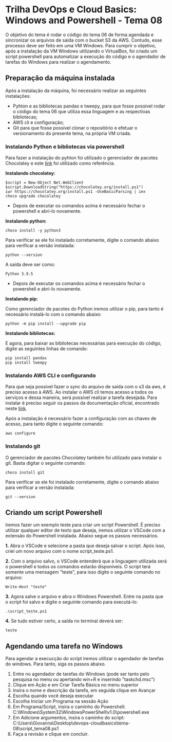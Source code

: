 # Trilha DevOps e Cloud Basics: Windows and Powershell - Tema 08
O objetivo do tema é rodar o código do tema 06 de forma agendada e sincronizar os arquivos de saída com o bucket S3 da AWS. Contudo, esse processo deve ser feito em uma VM Windows. Para cumprir o objetivo, após a instalação da VM Windows utilizando o VirtualBox, foi criado um script powershell para automatizar a execução do código e o agendador de tarefas do Windows para realizar o agendamento.

## Preparação da máquina instalada
Após a instalação da máquina, foi necessário realizar as seguintes instalações:
  - Pyhton e as bibliotecas pandas e tweepy, para que fosse possível rodar o código do tema 06 que utiliza essa linguagem e as respectivas bibliotecas;
  - AWS cli e configuração;
  - Git para que fosse possível clonar o repositório e efetuar o versionamento do presente tema, na própria VM criada.
 
### Instalando Python e bibliotecas via powershell
Para fazer a instalação do pyhton foi utilizado o gerenciador de pacotes Chocolatey e este [link](https://www.digitalocean.com/community/tutorials/how-to-install-python-3-and-set-up-a-local-programming-environment-on-windows-10) foi utilizado como referência. 
  
  **Instalando chocolatey:**
  ~~~
  $script = New-Object Net.WebClient
  $script.DownloadString("https://chocolatey.org/install.ps1")
  iwr https://chocolatey.org/install.ps1 -UseBasicParsing | iex
  choco upgrade chocolatey
  ~~~
  
- Depois de executar os comandos acima é necessário fechar o powershell e abri-lo novamente.

 **Instalando python:**
 ~~~
 choco install -y python3
 ~~~
 
 Para verificar se ele foi instalado corretamente, digite o comando abaixo para verificar a versão instalada:
 ~~~
 python --version
 ~~~
 
 A saída deve ser como:
 ~~~
 Python 3.9.5
 ~~~
 
 - Depois de executar os comandos acima é necessário fechar o powershell e abri-lo novamente.

**Instalando pip:**

Como gerenciador de pacotes do Python iremos uitlizar o pip, para tanto é necessário instalá-lo com o comando abaixo:
~~~
python -m pip install --upgrade pip
~~~

**Instalando bibliotecas:**

E agora, para baixar as bibliotecas necessárias para execução do código, digite as seguintes linhas de comando:
~~~
pip install pandas
pip install tweepy
~~~

### Instalando AWS CLI e configurando 
Para que seja possível fazer o sync do arquivo de saída com o s3 da aws, é preciso acesso à AWS. Ao instalar o AWS cli temos acesso a todos os serviços e dessa maneira, será possível realizar a tarefa desejada. Para instalar é preciso seguir os passos da documentação oficial, encontrado neste [link](https://docs.aws.amazon.com/pt_br/cli/latest/userguide/install-cliv2-windows.html).

Após a instalação é necessário fazer a configuração com as chaves de acesso, para tanto digite o seguinte comando:
~~~
aws configure
~~~

### Instalando git
O gerenciador de pacotes Chocolatey também foi utilizado para instalar o git. Basta digitar o seguinte comando:
~~~
choco install git 
~~~
Para verificar se ele foi instalado corretamente, digite o comando abaixo para verificar a versão instalada:
~~~
git --version
~~~

## Criando um script Powershell
Iremos fazer um exemplo teste para criar um script Powershell. É preciso utilizar qualquer editor de texto que deseja, iremos utilizar o VSCode com a extensão do Powershell instalada. Abaixo segue os passos necessários.

**1.** Abra o VSCode e selecione a pasta que deseja salvar o script. Após isso, criei um novo arquivo com o nome script_teste.ps1.

**2.** Com o arquivo salvo, o VSCode entenderá que a linguagem utilizada será o powershell e todos os comandos estarão disponíveis. O script terá somente uma mensagem "teste", para isso digite o seguinte comando no arquivo:

~~~
Write-Host "teste"
~~~

**3.** Agora salve o arquivo e abra o Windows Powershell. Entre na pasta que o script foi salvo e digite o seguinte comando para executá-lo:

~~~
.\script_teste.ps1
~~~

**4.** Se tudo estiver certo, a saída no terminal deverá ser:

~~~
teste
~~~

## Agendando uma tarefa no Windows
Para agendar a execucção do script iremos utilizar o agendador de tarefas do windows. Para tanto, siga os passos abaixo.
  1. Entre no agendador de tarefas do Windows (pode ser tanto pelo pesquisa no menu ou apertando win+R e inserindo "taskchd.msc")
  2. Clique em Ação e em Criar Tarefa Básica no menu superior
  3. Insira o nome e descrição da tarefa, em seguida clique em Avançar
  4. Escolha quando você deseja executar
  5. Escolha Iniciar um Programa na sessão Ação
  6. Em Programa/Script, insira o caminho do Powershell: C:\Windows\System32\WindowsPowerShell\v1.0\powershell.exe
  7. Em Adicione argumentos, insira o caminho do script: C:\Users\Giovanna\Desktop\devops-cloudbasics\tema-08\script_tema08.ps1
  8. Faça a revisão e clique em concluir.
  
